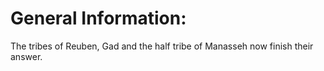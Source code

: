 # General Information:

The tribes of Reuben, Gad and the half tribe of Manasseh now finish their answer.